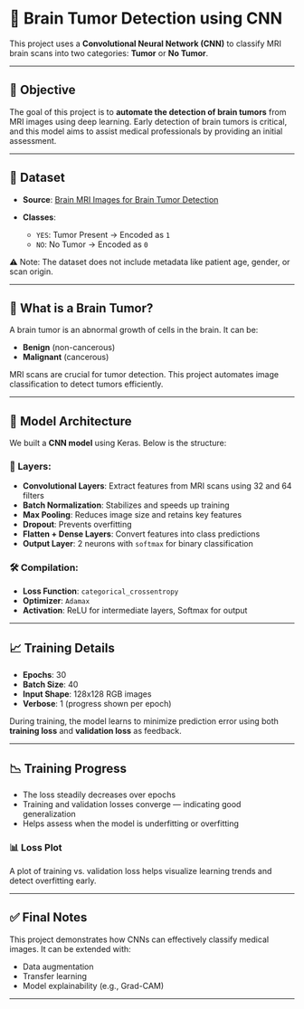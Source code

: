 # 🧠 Brain Tumor Detection using CNN

This project uses a **Convolutional Neural Network (CNN)** to classify MRI brain scans into two categories: **Tumor** or **No Tumor**.

---

## 📌 Objective

The goal of this project is to **automate the detection of brain tumors** from MRI images using deep learning. Early detection of brain tumors is critical, and this model aims to assist medical professionals by providing an initial assessment.

---

## 📂 Dataset

* **Source**: [Brain MRI Images for Brain Tumor Detection](https://www.kaggle.com/datasets/navoneel/brain-mri-images-for-brain-tumor-detection)
* **Classes**:

  * `YES`: Tumor Present → Encoded as `1`
  * `NO`: No Tumor → Encoded as `0`

⚠️ Note: The dataset does not include metadata like patient age, gender, or scan origin.

---

## 🧠 What is a Brain Tumor?

A brain tumor is an abnormal growth of cells in the brain. It can be:

* **Benign** (non-cancerous)
* **Malignant** (cancerous)

MRI scans are crucial for tumor detection. This project automates image classification to detect tumors efficiently.

---

## 🧬 Model Architecture

We built a **CNN model** using Keras. Below is the structure:

### 🔧 Layers:

* **Convolutional Layers**: Extract features from MRI scans using 32 and 64 filters
* **Batch Normalization**: Stabilizes and speeds up training
* **Max Pooling**: Reduces image size and retains key features
* **Dropout**: Prevents overfitting
* **Flatten + Dense Layers**: Convert features into class predictions
* **Output Layer**: 2 neurons with `softmax` for binary classification

### 🛠 Compilation:

* **Loss Function**: `categorical_crossentropy`
* **Optimizer**: `Adamax`
* **Activation**: ReLU for intermediate layers, Softmax for output

---

## 📈 Training Details

* **Epochs**: 30
* **Batch Size**: 40
* **Input Shape**: 128x128 RGB images
* **Verbose**: 1 (progress shown per epoch)

During training, the model learns to minimize prediction error using both **training loss** and **validation loss** as feedback.

---

## 📉 Training Progress

* The loss steadily decreases over epochs
* Training and validation losses converge — indicating good generalization
* Helps assess when the model is underfitting or overfitting

### 📊 Loss Plot

A plot of training vs. validation loss helps visualize learning trends and detect overfitting early.

---

## ✅ Final Notes

This project demonstrates how CNNs can effectively classify medical images. It can be extended with:

* Data augmentation
* Transfer learning
* Model explainability (e.g., Grad-CAM)

---


